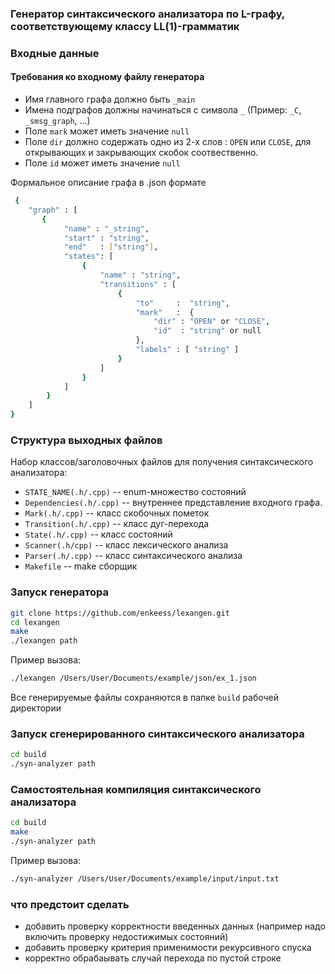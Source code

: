 ### Генератор синтаксического анализатора по L-графу, соответствующему классу LL(1)-грамматик

### Входные данные 

#### Требования ко входному файлу генератора
+ Имя главного графа должно быть `_main`
+ Имена подграфов должны начинаться с символа `_` (Пример: `_C`, `_smsg_graph`, ...)
+ Поле `mark` может иметь значение `null`
+ Поле `dir` должно содержать одно из 2-х слов : `OPEN` или  `CLOSE`, для открывающих и закрывающих скобок соотвественно. 
+ Поле `id` может иметь значение `null`

Формальное описание графа в .json формате
```sh
 {
    "graph" : [
       {     
            "name" : "_string",  
            "start" : "string",   
            "end"   : ["string"],   
            "states": [  
                {  
                    "name" : "string",  
                    "transitions" : [  
                        {  
                            "to"     :  "string",  
                            "mark"   :  { 
                                "dir" : "OPEN" or "CLOSE",
                                "id"  : "string" or null
                            },  
                            "labels" : [ "string" ]  
                        } 
                    ]
                }  
            ]  
        }
    ]  
}  
```
### Структура выходных файлов

Набор классов/заголовочных файлов для получения синтаксического анализатора:

+ `STATE_NAME(.h/.cpp)` -- enum-множество состояний
+ `Dependencies(.h/.cpp)` -- внутреннее представление входного графа.
+ `Mark(.h/.cpp)` -- класс скобочных пометок
+ `Transition(.h/.cpp)` -- класс дуг-перехода
+ `State(.h/.cpp)` -- класс состояний
+ `Scanner(.h/cpp)` -- класс лексического анализа
+ `Parser(.h/.cpp)` -- класс синтаксического анализа
+ `Makefile` -- make сборщик 

### Запуск генератора 

``` sh
git clone https://github.com/enkeess/lexangen.git
cd lexangen
make
./lexangen path
```
Пример вызова:
``` sh
./lexangen /Users/User/Documents/example/json/ex_1.json
```
Все генерируемые файлы сохраняются в папке `build` рабочей директории

### Запуск сгенерированного синтаксического анализатора
``` sh
cd build
./syn-analyzer path
```

### Самостоятельная компиляция синтаксического анализатора
``` sh
cd build
make
./syn-analyzer path
```

Пример вызова:

``` sh
./syn-analyzer /Users/User/Documents/example/input/input.txt
```


### что предстоит сделать

+ добавить проверку корректности введенных данных (например надо включить проверку недостижимых состояний)
+ добавить проверку критерия применимости рекурсивного спуска
+ корректно обрабаывать случай перехода по пустой строке



